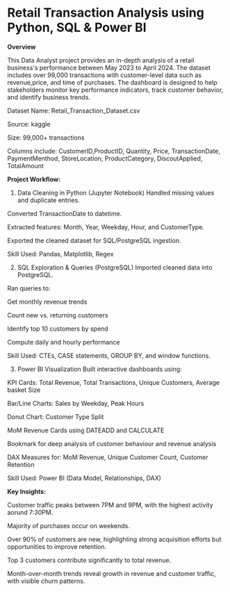 # Retail Transaction Analysis using Python, SQL & Power BI

**Overview**

This Data Analyst project provides an in-depth analysis of a retail business's performance between May 2023 to April 2024. The dataset includes over 99,000 transactions with customer-level data such as revenue,price, and time of purchases. The dashboard is designed to help stakeholders monitor key performance indicators, track customer behavior, and identify business trends.

Dataset
Name: Retail_Transaction_Dataset.csv

Source: kaggle

Size: 99,000+ transactions

Columns include: CustomerID,ProductID, Quantity, Price, TransactionDate, PaymentMenthod, StoreLocation, ProductCategory, DiscoutApplied, TotalAmount

**Project Workflow:**

1. Data Cleaning in Python (Jupyter Notebook)
Handled missing values and duplicate entries.

Converted TransactionDate to datetime.

Extracted features: Month, Year, Weekday, Hour, and CustomerType.

Exported the cleaned dataset for SQL/PostgreSQL ingestion.

Skill Used: Pandas, Matplotlib, Regex

2. SQL Exploration & Queries (PostgreSQL)
Imported cleaned data into PostgreSQL.

Ran queries to:

Get monthly revenue trends

Count new vs. returning customers

Identify top 10 customers by spend

Compute daily and hourly performance

Skill Used: CTEs, CASE statements, GROUP BY, and window functions.

3. Power BI Visualization
Built interactive dashboards using:

KPI Cards: Total Revenue, Total Transactions, Unique Customers, Average basket Size

Bar/Line Charts: Sales by Weekday, Peak Hours

Donut Chart: Customer Type Split

MoM Revenue Cards using DATEADD and CALCULATE

Bookmark for deep analysis of customer behaviour and revenue analysis

DAX Measures for: MoM Revenue, Unique Customer Count, Customer Retention 

Skill Used: Power BI (Data Model, Relationships, DAX)

**Key Insights:**

Customer traffic peaks between 7PM and 9PM, with the highest activity aorund 7:30PM.

Majority of purchases occur on weekends.

Over 90% of customers are new, highlighting strong acquisition efforts but opportunities to improve retention.

Top 3 customers contribute significantly to total revenue.

Month-over-month trends reveal growth in revenue and customer traffic, with visible churn patterns.


